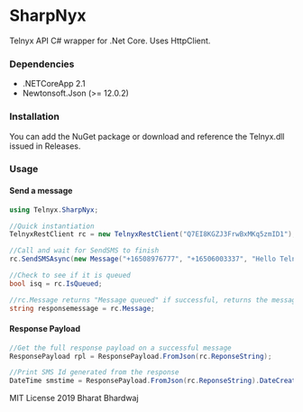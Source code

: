 # SharpNyx
Telnyx API C# wrapper for .Net Core. Uses  HttpClient.

### Dependencies
* .NETCoreApp 2.1
* Newtonsoft.Json (>= 12.0.2)

### Installation
You can add the NuGet package or download and reference the Telnyx.dll issued in Releases.

### Usage
#### Send a message
```csharp
using Telnyx.SharpNyx;

//Quick instantiation
TelnyxRestClient rc = new TelnyxRestClient("Q7EI8KGZJ3FrwBxMKq5zmID1");

//Call and wait for SendSMS to finish
rc.SendSMSAsync(new Message("+16508976777", "+16506003337", "Hello Telnyx")).Wait();

//Check to see if it is queued
bool isq = rc.IsQueued;

//rc.Message returns "Message queued" if successful, returns the message if unsuccessful delivery
string responsemessage = rc.Message;
```

#### Response Payload
```csharp
//Get the full response payload on a successful message
ResponsePayload rpl = ResponsePayload.FromJson(rc.ReponseString);

//Print SMS Id generated from the response
DateTime smstime = ResponsePayload.FromJson(rc.ReponseString).DateCreated;
```


MIT License
2019 Bharat Bhardwaj